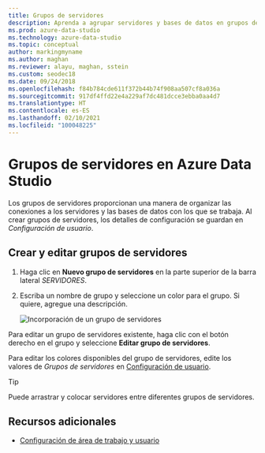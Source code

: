 ```yaml
---
title: Grupos de servidores
description: Aprenda a agrupar servidores y bases de datos en grupos de servidores y asignar colores a los grupos. Puede arrastrar y colocar servidores en los grupos adecuados.
ms.prod: azure-data-studio
ms.technology: azure-data-studio
ms.topic: conceptual
author: markingmyname
ms.author: maghan
ms.reviewer: alayu, maghan, sstein
ms.custom: seodec18
ms.date: 09/24/2018
ms.openlocfilehash: f84b784cde611f372b44b74f908aa507cf8a036a
ms.sourcegitcommit: 917df4ffd22e4a229af7dc481dcce3ebba0aa4d7
ms.translationtype: HT
ms.contentlocale: es-ES
ms.lasthandoff: 02/10/2021
ms.locfileid: "100048225"
---
```

# <a name="server-groups-in-azure-data-studio"></a>Grupos de servidores en Azure Data Studio

Los grupos de servidores proporcionan una manera de organizar las conexiones a los servidores y las bases de datos con los que se trabaja. Al crear grupos de servidores, los detalles de configuración se guardan en *Configuración de usuario*.

## <a name="create-and-edit-server-groups"></a>Crear y editar grupos de servidores

1. Haga clic en **Nuevo grupo de servidores** en la parte superior de la barra lateral *SERVIDORES*.
2. Escriba un nombre de grupo y seleccione un color para el grupo. Si quiere, agregue una descripción.

   ![Incorporación de un grupo de servidores](./media/server-groups/add-server-group.png)

Para editar un grupo de servidores existente, haga clic con el botón derecho en el grupo y seleccione **Editar grupo de servidores**.

Para editar los colores disponibles del grupo de servidores, edite los valores de *Grupos de servidores* en [Configuración de usuario](settings.md).

> [!TIP]
> Puede arrastrar y colocar servidores entre diferentes grupos de servidores.



## <a name="additional-resources"></a>Recursos adicionales
- [Configuración de área de trabajo y usuario](settings.md)
